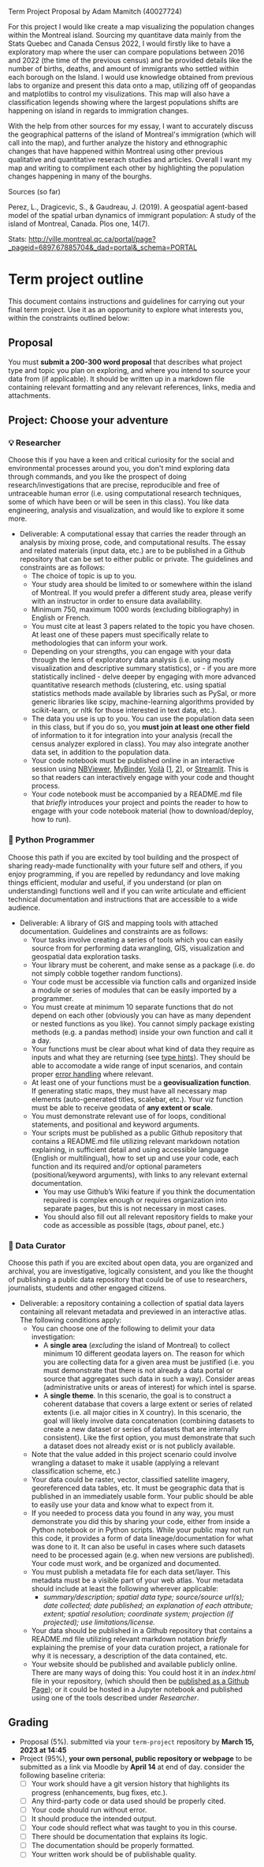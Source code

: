 Term Project Proposal by Adam Mamitch (40027724)

For this project I would like create a map visualizing the population changes within the Montreal island. Sourcing my quantitave data mainly from the Stats Quebec and Canada Census 2022, I would firstly like to have a exploratory map where the user can compare populations between 2016 and 2022 (the time of the previous census) and be provided details like the number of births, deaths, and amount of immigrants who settled within each borough on the Island. I would use knowledge obtained from previous labs to organize and present this data onto a map, utilizing off of geopandas and matplotlibs to control my visulizations. This map will also have a classification legends showing where the largest populations shifts are happening on island in regards to immigration changes.

With the help from other sources for my essay,  I want to accurately discuss the geographical patterns of the island of Montreal's immigration (which will call into the map), and further analyze the history and ethnographic changes that have happened within Montreal using other previous qualitative and quantitative reserach studies and articles. Overall I want my map and writing to compliment each other by highlighting the population changes happening in many of the bourghs.


Sources (so far)

Perez, L., Dragicevic, S., & Gaudreau, J. (2019). A geospatial agent-based model of the spatial urban dynamics of immigrant population: A study of the island of Montreal, Canada. Plos one, 14(7).

Stats:
http://ville.montreal.qc.ca/portal/page?_pageid=6897,67885704&_dad=portal&_schema=PORTAL





# Term project outline

This document contains instructions and guidelines for carrying out your final term project. Use it as an opportunity to explore what interests you, within the constraints outlined below:

## Proposal

You must **submit a 200-300 word proposal** that describes what project type and topic you plan on exploring, and where you intend to source your data from (if applicable). It should be written up in a markdown file containing relevant formatting and any relevant references, links, media and attachments.

## Project: Choose your adventure

### :bulb: Researcher

Choose this if you have a keen and critical curiosity for the social and environmental processes around you, you don't mind exploring data through commands, and you like the prospect of doing research/investigations that are precise, reproducible and free of untraceable human error (i.e. using computational research techniques, some of which have been or will be seen in this class). You like data engineering, analysis and visualization, and would like to explore it some more.

- Deliverable: A computational essay that carries the reader through an analysis by mixing prose, code, and computational results. The essay and related materials (input data, etc.) are to be published in a Github repository that can be set to either public or private. The guidelines and constraints are as follows:
  -	The choice of topic is up to you.
  -	Your study area should be limited to or somewhere within the island of Montreal. If you would prefer a different study area, please verify with an instructor in order to ensure data availability.
  -	Minimum 750, maximum 1000 words (excluding bibliography) in English or French.
  -	You must cite at least 3 papers related to the topic you have chosen. At least one of these papers must specifically relate to methodologies that can inform your work.
  -	Depending on your strengths, you can engage with your data through the lens of exploratory data analysis (i.e. using mostly visualization and descriptive summary statistics), or - if you are more statistically inclined - delve deeper by engaging with more advanced quantitative research methods (clustering, etc. using spatial statistics methods made available by libraries such as PySal, or more generic libraries like scipy, machine-learning algorithms provided by scikit-learn, or nltk for those interested in text data, etc.).
  -	The data you use is up to you. You can use the population data seen in this class, but if you do so, you **must join at least one other field** of information to it for integration into your analysis (recall the census analyzer explored in class). You may also integrate another data set, in addition to the population data.
  - Your code notebook must be published online in an interactive session using [NBViewer](https://nbviewer.org/), [MyBinder](https://mybinder.org/), [Voilà](https://voila-gallery.org/) \[[1](https://voila.readthedocs.io/en/stable/using.html), [2](https://voila.readthedocs.io/en/stable/deploy.html#deployment-on-binder)\], or [Streamlit](https://streamlit.io/cloud). This is so that readers can interactively engage with your code and thought process.
  - Your code notebook must be accompanied by a README.md file that *briefly* introduces your project and points the reader to how to engage with your code notebook material (how to download/deploy, how to run).

### :wrench: Python Programmer

Choose this path if you are excited by tool building and the prospect of sharing ready-made functionality with your future self and others, if you enjoy programming, if you are repelled by redundancy and love making things efficient, modular and useful, if you understand (or plan on understanding) functions well and if you can write articulate and efficient technical documentation and instructions that are accessible to a wide audience.

- Deliverable: A library of GIS and mapping tools with attached documentation. Guidelines and constraints are as follows:
  - Your tasks involve creating a series of tools which you can easily source from for performing data wrangling, GIS, visualization and geospatial data exploration tasks.
  - Your library must be coherent, and make sense as a package (i.e. do not simply cobble together random functions). 
  - Your code must be accessible via function calls and organized inside a module or series of modules that can be easily imported by a programmer.
  -	You must create at minimum 10 separate functions that do not depend on each other (obviously you can have as many dependent or nested functions as you like). You cannot simply package existing methods (e.g. a pandas method) inside your own function and call it a day.
  - Your functions must be clear about what kind of data they require as inputs and what they are returning (see [type hints](https://docs.python.org/3/library/typing.html)). They should be able to accomodate a wide range of input scenarios, and contain proper [error handling](https://docs.python.org/3/tutorial/errors.html#handling-exceptions) where relevant.
  - At least one of your functions must be a **geovisualization function**. If generating static maps, they must have all necessary map elements (auto-generated titles, scalebar, etc.). Your viz function must be able to receive geodata of **any extent or scale**.
  -	You must demonstrate relevant use of for loops, conditional statements, and positional and keyword arguments.
  -	Your scripts must be published as a public Github repository that contains a README.md file utilizing relevant markdown notation explaining, in sufficient detail and using accessible language (English or multilingual), how to set up and use your code, each function and its required and/or optional parameters (positional/keyword arguments), with links to any relevant external documentation.
    - You may use Github’s Wiki feature if you think the documentation required is complex enough or requires organization into separate pages, but this is not necessary in most cases.
    - You should also fill out all relevant repository fields to make your code as accessible as possible (tags, *about* panel, etc.)

### :mag_right: Data Curator

Choose this path if you are excited about open data, you are organized and archival, you are investigative, logically consistent, and you like the thought of publishing a public data repository that could be of use to researchers, journalists, students and other engaged citizens.
- Deliverable: a repository containing a collection of spatial data layers containing all relevant metadata and previewed in an interactive atlas. The following conditions apply:
  - You can choose one of the following to delimit your data investigation:
    - A **single area** (*excluding* the island of Montreal) to collect minimum 10 different geodata layers on. The reason for which you are collecting data for a given area must be justified (i.e. you must demonstrate that there is not already a data portal or source that aggregates such data in such a way). Consider areas (administrative units or areas of interest) for which intel is sparse.
    - A **single theme**. In this scenario, the goal is to construct a coherent database that covers a large extent or series of related extents (i.e. all major cities in X country). In this scenario, the goal will likely involve data concatenation (combining datasets to create a new dataset or series of datasets that are internally consistent). Like the first option, you must demonstrate that such a dataset does not already exist or is not publicly available.
  -	Note that the value added in this project scenario could involve wrangling a dataset to make it usable (applying a relevant classification scheme, etc.)
  -	Your data could be raster, vector, classified satellite imagery, georeferenced data tables, etc. It must be geographic data that is published in an immediately usable form. Your public should be able to easily use your data and know what to expect from it.
  -	If you needed to process data you found in any way, you must demonstrate you did this by sharing your code, either from inside a Python notebook or in Python scripts. While your public may not run this code, it provides a form of data lineage/documentation for what was done to it. It can also be useful in cases where such datasets need to be processed again (e.g. when new versions are published). Your code must work, and be organized and documented.
  -	You must publish a metadata file for each data set/layer. This metadata must be a visible part of your web atlas. Your metadata should include at least the following wherever applicable:
    -	*summary/description; spatial data type; source/source url(s); date collected; date published; an explanation of each attribute; extent; spatial resolution; coordinate system; projection (if projected); use limitations/license.*
  -	Your data should be published in a Github repository that contains a README.md file utilizing relevant markdown notation *briefly* explaining the premise of your data curation project, a rationale for why it is necessary, a description of the data contained, etc.
  - Your website should be published and available publicly online. There are many ways of doing this: You could host it in an *index.html* file in your repository, (which should then be [published as a Github Page](https://geog-464.github.io/github-page-howto.html)); or it could be hosted in a Jupyter notebook and published using one of the tools described under *Researcher*.

## Grading

- Proposal (5%). submitted via your `term-project` repository by **March 15, 2023 at 14:45**
- Project (95%), **your own personal, public repository or webpage** to be submitted as a link via Moodle by **April 14** at end of day. consider the following baseline criteria:
  - [ ] Your work should have a git version history that highlights its progress (enhancements, bug fixes, etc.).
  - [ ] Any third-party code or data used should be properly cited.
  - [ ] Your code should run without error.
  - [ ] It should produce the intended output.
  - [ ] Your code should reflect what was taught to you in this course.
  - [ ] There should be documentation that explains its logic.
  - [ ] The documentation should be properly formatted.
  - [ ] Your written work should be of publishable quality.
